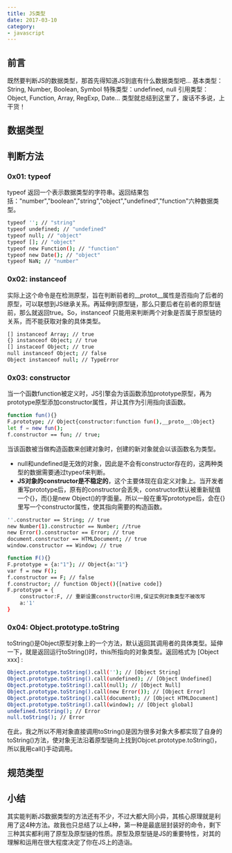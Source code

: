 ```yaml
---
title: JS类型
date: 2017-03-10
category: 
- javascript
---
```

## 前言
既然要判断JS的数据类型，那首先得知道JS到底有什么数据类型吧...
基本类型：String, Number, Boolean, Symbol
特殊类型：undefined, null
引用类型：Object, Function, Array, RegExp, Date...
类型就总结到这里了，废话不多说，上干货！

## 数据类型

## 判断方法
### 0x01: typeof
typeof 返回一个表示数据类型的字符串。返回结果包括："number","boolean","string","object","undefined","function"六种数据类型。
``` bash
typeof ''; // "string"
typeof undefined; // "undefined"
typeof null; // "object"
typeof []; // "object"
typeof new Function(); // "function"
typeof new Date(); // "object"
typeof NaN; // "number"
```
### 0x02: instanceof
实际上这个命令是在检测原型，旨在判断前者的__protot__属性是否指向了后者的原型，可以联想到JS继承关系。再延伸到原型链，那么只要后者在前者的原型链前，那么就返回true。So，instanceof 只能用来判断两个对象是否属于原型链的关系，而不能获取对象的具体类型。
``` bash
[] instanceof Array; // true
{} instanceof Object; // true
[] instaceof Object; // true
null instanceof Object; // false
Object instanceof null; // TypeError
```
### 0x03: constructor
当一个函数function被定义时，JS引擎会为该函数添加prototype原型，再为prototype原型添加constructor属性，并让其作为引用指向该函数。
``` bash
function fun(){}
F.prototype; // Object{constructor:function fun(),__proto__:Object}
let f = new fun();
f.constructor == fun; // true;
```
当该函数被当做构造函数来创建对象时，创建的新对象就会以该函数名为类型。
- null和undefined是无效的对象，因此是不会有constructor存在的，这两种类型的数据需要通过typeof来判断。
- **JS对象的constructor是不稳定的**，这个主要体现在自定义对象上。当开发者重写prototype后，原有的constructor会丢失，constructor默认被重新赋值一个{}，而{}是new Object()的字面量。所以一般在重写prototype后，会在{}里写一个constructor属性，使其指向需要的构造函数。

``` bash
''.constructor == String; // true
new Number(1).constructor == Number; //true
new Error().constructor == Error; // true
document.constructor == HTMLDocument; // true
window.constructor == Window; // true

function F(){}
F.prototype = {a:"1"}; // Object{a:"1"}
var f = new F();
f.constructor == F; // false
f.constructor; // function Object(){[native code]}
F.prototype = {
	constructor:F, // 重新设置constructor引用,保证实例对象类型不被改写
	a:'1'
}
```
### 0x04: Object.prototype.toString
toString()是Object原型对象上的一个方法，默认返回其调用者的具体类型。延伸一下，就是返回运行toString()时，this所指向的对象类型。返回格式为 [Object xxx] :
``` bash
Object.prototype.toString().call(''); // [Object String]
Object.prototype.toString().call(undefined); // [Object Undefined]
Object.prototype.toString().call(null); // [Object Null]
Object.prototype.toString().call(new Error()); // [Object Error]
Object.prototype.toString().call(document); // [Object HTMLDocument]
Object.prototype.toString().call(window); // [Object global]
undefined.toString(); // Error
null.toString(); // Error
```
在此，我之所以不用对象直接调用toString()是因为很多对象大多都实现了自身的toString()方法，使对象无法沿着原型链向上找到Objcet.prototype.toString()，所以我用call()手动调用。

## 规范类型

## 小结
其实能判断JS数据类型的方法还有不少，不过大都大同小异，其核心原理就是利用了这4种方法。故我也只总结了以上4种，第一种是最底层封装好的命令，剩下三种其实都利用了原型及原型链的性质。原型及原型链是JS的重要特性，对其的理解和运用在很大程度决定了你在JS上的造诣。